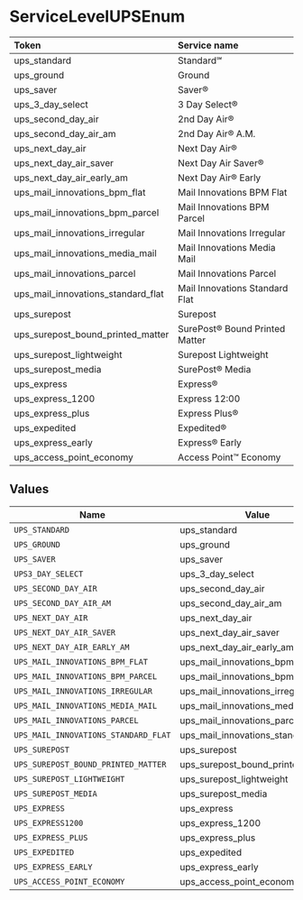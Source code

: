 # ServiceLevelUPSEnum

|Token | Service name|
|:---|:---|
| ups_standard | Standard℠|
| ups_ground | Ground|
| ups_saver | Saver®|
| ups_3_day_select | 3 Day Select®|
| ups_second_day_air | 2nd Day Air®|
| ups_second_day_air_am | 2nd Day Air® A.M.|
| ups_next_day_air | Next Day Air®|
| ups_next_day_air_saver | Next Day Air Saver®|
| ups_next_day_air_early_am | Next Day Air® Early|
| ups_mail_innovations_bpm_flat | Mail Innovations BPM Flat |
| ups_mail_innovations_bpm_parcel | Mail Innovations BPM Parcel |
| ups_mail_innovations_irregular | Mail Innovations Irregular |
| ups_mail_innovations_media_mail | Mail Innovations Media Mail |
| ups_mail_innovations_parcel | Mail Innovations Parcel |
| ups_mail_innovations_standard_flat | Mail Innovations Standard Flat |
| ups_surepost | Surepost|
| ups_surepost_bound_printed_matter | SurePost® Bound Printed Matter|
| ups_surepost_lightweight | Surepost Lightweight|
| ups_surepost_media | SurePost® Media|
| ups_express | Express®|
| ups_express_1200 | Express 12:00|
| ups_express_plus | Express Plus®|
| ups_expedited | Expedited®|
| ups_express_early | Express® Early|
| ups_access_point_economy | Access Point™ Economy|



## Values

| Name                                 | Value                                |
| ------------------------------------ | ------------------------------------ |
| `UPS_STANDARD`                       | ups_standard                         |
| `UPS_GROUND`                         | ups_ground                           |
| `UPS_SAVER`                          | ups_saver                            |
| `UPS3_DAY_SELECT`                    | ups_3_day_select                     |
| `UPS_SECOND_DAY_AIR`                 | ups_second_day_air                   |
| `UPS_SECOND_DAY_AIR_AM`              | ups_second_day_air_am                |
| `UPS_NEXT_DAY_AIR`                   | ups_next_day_air                     |
| `UPS_NEXT_DAY_AIR_SAVER`             | ups_next_day_air_saver               |
| `UPS_NEXT_DAY_AIR_EARLY_AM`          | ups_next_day_air_early_am            |
| `UPS_MAIL_INNOVATIONS_BPM_FLAT`      | ups_mail_innovations_bpm_flat        |
| `UPS_MAIL_INNOVATIONS_BPM_PARCEL`    | ups_mail_innovations_bpm_parcel      |
| `UPS_MAIL_INNOVATIONS_IRREGULAR`     | ups_mail_innovations_irregular       |
| `UPS_MAIL_INNOVATIONS_MEDIA_MAIL`    | ups_mail_innovations_media_mail      |
| `UPS_MAIL_INNOVATIONS_PARCEL`        | ups_mail_innovations_parcel          |
| `UPS_MAIL_INNOVATIONS_STANDARD_FLAT` | ups_mail_innovations_standard_flat   |
| `UPS_SUREPOST`                       | ups_surepost                         |
| `UPS_SUREPOST_BOUND_PRINTED_MATTER`  | ups_surepost_bound_printed_matter    |
| `UPS_SUREPOST_LIGHTWEIGHT`           | ups_surepost_lightweight             |
| `UPS_SUREPOST_MEDIA`                 | ups_surepost_media                   |
| `UPS_EXPRESS`                        | ups_express                          |
| `UPS_EXPRESS1200`                    | ups_express_1200                     |
| `UPS_EXPRESS_PLUS`                   | ups_express_plus                     |
| `UPS_EXPEDITED`                      | ups_expedited                        |
| `UPS_EXPRESS_EARLY`                  | ups_express_early                    |
| `UPS_ACCESS_POINT_ECONOMY`           | ups_access_point_economy             |